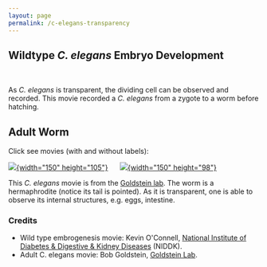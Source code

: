 ```yaml
---
layout: page
permalink: /c-elegans-transparency
---
```

Wildtype *C. elegans* Embryo Development
----------------------------------------

 

As *C. elegans* is transparent, the dividing cell can be observed and
recorded. This movie recorded a *C. elegans* from a zygote to a worm
before hatching.

Adult Worm
----------

Click see movies (with and without labels):

[![](/files/worm/WormMouth.jpg){width="150"
height="105"}](/files/worm/crawl.mov)     
[![](/files/worm/labelCrawlWorm.jpg){width="150"
height="98"}](/files/worm/labelCrawlworm.mov)

This *C. elegans* movie is from the [Goldstein
lab](http://labs.bio.unc.edu/Goldstein/). The worm is a hermaphrodite
(notice its tail is pointed). As it is transparent, one is able to
observe its internal structures, e.g. eggs, intestine.

### Credits

-   Wild type embrogenesis movie: Kevin O'Connell, [National Institute
    of Diabetes & Digestive & Kidney
    Diseases](https://www.niddk.nih.gov) (NIDDK).
-   Adult C. elegans movie: Bob Goldstein, [Goldstein
    Lab](http://labs.bio.unc.edu/Goldstein/movies.html).

